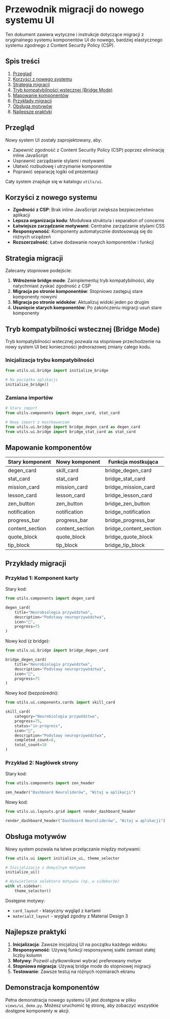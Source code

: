 # Przewodnik migracji do nowego systemu UI

Ten dokument zawiera wytyczne i instrukcje dotyczące migracji z oryginalnego systemu komponentów UI do nowego, bardziej elastycznego systemu zgodnego z Content Security Policy (CSP).

## Spis treści

1. [Przegląd](#przegląd)
2. [Korzyści z nowego systemu](#korzyści-z-nowego-systemu)
3. [Strategia migracji](#strategia-migracji)
4. [Tryb kompatybilności wstecznej (Bridge Mode)](#tryb-kompatybilności-wstecznej-bridge-mode)
5. [Mapowanie komponentów](#mapowanie-komponentów)
6. [Przykłady migracji](#przykłady-migracji)
7. [Obsługa motywów](#obsługa-motywów)
8. [Najlepsze praktyki](#najlepsze-praktyki)

## Przegląd

Nowy system UI zostały zaprojektowany, aby:

- Zapewnić zgodność z Content Security Policy (CSP) poprzez eliminację inline JavaScript
- Usprawnić zarządzanie stylami i motywami 
- Ułatwić rozbudowę i utrzymanie komponentów
- Poprawić separację logiki od prezentacji

Cały system znajduje się w katalogu `utils/ui`.

## Korzyści z nowego systemu

- **Zgodność z CSP**: Brak inline JavaScript zwiększa bezpieczeństwo aplikacji
- **Lepsza organizacja kodu**: Modułowa struktura i separation of concerns
- **Łatwiejsze zarządzanie motywami**: Centralne zarządzanie stylami CSS
- **Responsywność**: Komponenty automatycznie dostosowują się do różnych urządzeń
- **Rozszerzalność**: Łatwe dodawanie nowych komponentów i funkcji

## Strategia migracji

Zalecamy stopniowe podejście:

1. **Wdrożenie bridge mode**: Zaimplementuj tryb kompatybilności, aby natychmiast zyskać zgodność z CSP
2. **Migracja po stronie komponentów**: Stopniowo zastępuj stare komponenty nowymi
3. **Migracja po stronie widoków**: Aktualizuj widoki jeden po drugim
4. **Usunięcie starych komponentów**: Po zakończeniu migracji usuń stare komponenty

## Tryb kompatybilności wstecznej (Bridge Mode)

Tryb kompatybilności wstecznej pozwala na stopniowe przechodzenie na nowy system UI bez konieczności jednorazowej zmiany całego kodu.

### Inicjalizacja trybu kompatybilności

```python
from utils.ui.bridge import initialize_bridge

# Na początku aplikacji
initialize_bridge()
```

### Zamiana importów

```python
# Stary import
from utils.components import degen_card, stat_card

# Nowy import z mostkowaniem
from utils.ui.bridge import bridge_degen_card as degen_card
from utils.ui.bridge import bridge_stat_card as stat_card
```

## Mapowanie komponentów

| Stary komponent | Nowy komponent | Funkcja mostkująca |
|-----------------|----------------|-------------------|
| degen_card      | skill_card     | bridge_degen_card |
| stat_card       | stat_card      | bridge_stat_card  |
| mission_card    | mission_card   | bridge_mission_card |
| lesson_card     | lesson_card    | bridge_lesson_card |
| zen_button      | zen_button     | bridge_zen_button |
| notification    | notification   | bridge_notification |
| progress_bar    | progress_bar   | bridge_progress_bar |
| content_section | content_section | bridge_content_section |
| quote_block     | quote_block    | bridge_quote_block |
| tip_block       | tip_block      | bridge_tip_block |

## Przykłady migracji

### Przykład 1: Komponent karty

Stary kod:
```python
from utils.components import degen_card

degen_card(
    title="Neurobiologia przywództwa", 
    description="Podstawy neuroprzywództwa", 
    icon="🧠", 
    progress=75
)
```

Nowy kod (z bridge):
```python
from utils.ui.bridge import bridge_degen_card

bridge_degen_card(
    title="Neurobiologia przywództwa", 
    description="Podstawy neuroprzywództwa", 
    icon="🧠", 
    progress=75
)
```

Nowy kod (bezpośredni):
```python
from utils.ui.components.cards import skill_card

skill_card(
    category="Neurobiologia przywództwa",
    progress=75,
    status="in-progress",
    icon="🧠",
    description="Podstawy neuroprzywództwa",
    completed_count=8,
    total_count=10
)
```

### Przykład 2: Nagłówek strony

Stary kod:
```python
from utils.components import zen_header

zen_header("Dashboard Neuroliderów", "Witaj w aplikacji")
```

Nowy kod:
```python
from utils.ui.layouts.grid import render_dashboard_header

render_dashboard_header("Dashboard Neuroliderów", "Witaj w aplikacji")
```

## Obsługa motywów

Nowy system pozwala na łatwe przełączanie między motywami:

```python
from utils.ui import initialize_ui, theme_selector

# Inicjalizacja z domyślnym motywem
initialize_ui()

# Wyświetlenie selektora motywów (np. w sidebarze)
with st.sidebar:
    theme_selector()
```

Dostępne motywy:
- `card_layout` - klasyczny wygląd z kartami
- `material3_layout` - wygląd zgodny z Material Design 3

## Najlepsze praktyki

1. **Inicjalizacja**: Zawsze inicjalizuj UI na początku każdego widoku
2. **Responsywność**: Używaj funkcji responsywnej siatki zamiast stałej liczby kolumn
3. **Motywy**: Pozwól użytkownikowi wybrać preferowany motyw
4. **Stopniowa migracja**: Używaj bridge mode do stopniowej migracji
5. **Testowanie**: Zawsze testuj na różnych rozmiarach ekranu

## Demonstracja komponentów

Pełna demonstracja nowego systemu UI jest dostępna w pliku `views/ui_demo.py`. Możesz uruchomić tę stronę, aby zobaczyć wszystkie dostępne komponenty w akcji.
